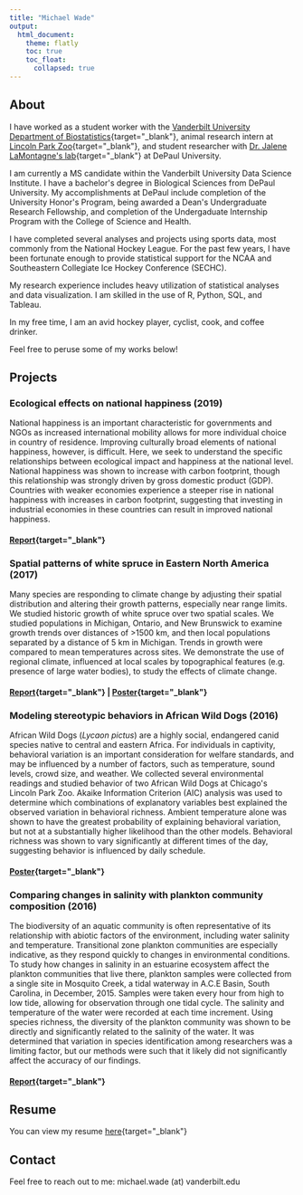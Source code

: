 ```yaml
---
title: "Michael Wade"
output: 
  html_document:
    theme: flatly
    toc: true
    toc_float: 
      collapsed: true
---
```

## About

I have worked as a student worker with the [Vanderbilt University Department of Biostatistics](https://www.vumc.org/biostatistics){target="_blank"}, animal research intern at [Lincoln Park Zoo](https://www.lpzoo.org){target="_blank"}, and student researcher with [Dr. Jalene LaMontagne's lab](http://lamontagnelab.weebly.com/){target="_blank"} at DePaul University. 

I am currently a MS candidate within the Vanderbilt University Data Science Institute. I have a bachelor's degree in Biological Sciences from DePaul University. My accomplishments at DePaul include completion of the University Honor's Program, being awarded a Dean's Undergraduate Research Fellowship, and completion of the Undergaduate Internship Program with the College of Science and Health. 

I have completed several analyses and projects using sports data, most commonly from the National Hockey League. For the past few years, I have been fortunate enough to provide statistical support for the NCAA and Southeastern Collegiate Ice Hockey Conference (SECHC). 

My research experience includes heavy utilization of statistical analyses and data visualization. I am skilled in the use of R, Python, SQL, and Tableau.

In my free time, I am an avid hockey player, cyclist, cook, and coffee drinker. 

Feel free to peruse some of my works below! 

## Projects 

### Ecological effects on national happiness (2019)
National happiness is an important characteristic for governments and NGOs as increased international mobility allows for more individual choice in country of residence. Improving culturally broad elements of national happiness, however, is difficult. Here, we seek to understand the specific relationships between ecological impact and happiness at the national level. National happiness was shown to increase with carbon footprint, though this relationship was strongly driven by gross domestic product (GDP). Countries with weaker economies experience a steeper rise in national happiness with increases in carbon footprint, suggesting that investing in industrial economies in these countries can result in improved national happiness.

#### [Report](files/final_report_eda.pdf){target="_blank"}

### Spatial patterns of white spruce in Eastern North America (2017)
Many species are responding to climate change by adjusting their spatial distribution and altering their growth patterns, especially near range limits. We studied historic growth of white spruce over two spatial scales. We studied populations in Michigan, Ontario, and New Brunswick to examine growth trends over distances of >1500 km, and then local populations separated by a distance of 5 km in Michigan. Trends in growth were compared to mean temperatures across sites. We demonstrate the use of regional climate, influenced at local scales by topographical features (e.g. presence of large water bodies), to study the effects of climate change.

#### [Report](files/wade_thesis_final.pdf){target="_blank"} | [Poster](files/caurs_poster.pdf){target="_blank"}

### Modeling stereotypic behaviors in African Wild Dogs (2016)
African Wild Dogs (*Lycaon pictus*) are a highly social, endangered canid species native to central and eastern Africa. For individuals in captivity, behavioral variation is an important consideration for welfare standards, and may be influenced by a number of factors, such as temperature, sound levels, crowd size, and weather. We collected several environmental readings and studied behavior of two African Wild Dogs at Chicago's Lincoln Park Zoo. Akaike Information Criterion (AIC) analysis was used to determine which combinations of explanatory variables best explained the observed variation in behavioral richness. Ambient temperature alone was shown to have the greatest probability of explaining behavioral variation, but not at a substantially higher likelihood than the other models. Behavioral richness was shown to vary significantly at different times of the day, suggesting behavior is influenced by daily schedule.

#### [Poster](files/urs_final.pdf){target="_blank"}

### Comparing changes in salinity with plankton community composition (2016)
The biodiversity of an aquatic community is often representative of its relationship with abiotic factors of the environment, including water salinity and temperature. Transitional zone plankton communities are especially indicative, as they respond quickly to changes in environmental conditions. To study how changes in salinity in an estuarine ecosystem affect the plankton communities that live there, plankton samples were collected from a single site in Mosquito Creek, a tidal waterway in A.C.E Basin, South Carolina, in December, 2015. Samples were taken every hour from high to low tide, allowing for observation through one tidal cycle. The salinity and temperature of the water were recorded at each time increment. Using species richness, the diversity of the plankton community was shown to be directly and significantly related to the salinity of the water. It was determined that variation in species identification among researchers was a limiting factor, but our methods were such that it likely did not significantly affect the accuracy of our findings.

#### [Report](files/final_report.pdf){target="_blank"}

## Resume

You can view my resume [here](files/wade_resume.pdf){target="_blank"}

## Contact

Feel free to reach out to me: michael.wade (at) vanderbilt.edu